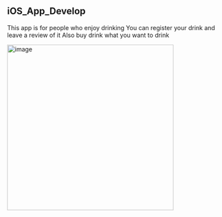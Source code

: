 ## iOS_App_Develop

This app is for people who enjoy drinking
You can register your drink and leave a review of it
Also buy drink what you want to drink


<img width="387" alt="image" src="https://github.com/gotlr98/Jumeoni/assets/71820857/7ae544a4-82d5-44fb-b890-e28a2e99113b">

